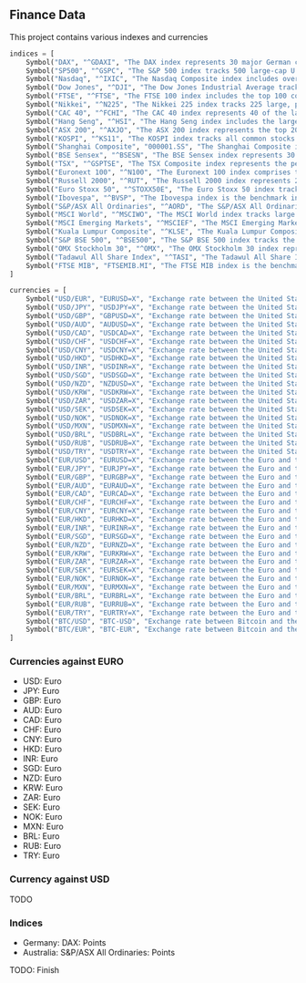 ## Finance Data

This project contains various indexes and currencies

```python
indices = [
    Symbol("DAX", "^GDAXI", "The DAX index represents 30 major German companies trading on the Frankfurt Stock Exchange.", "index"),
    Symbol("SP500", "^GSPC", "The S&P 500 index tracks 500 large-cap U.S. companies listed on the NYSE or NASDAQ.", "index"),
    Symbol("Nasdaq", "^IXIC", "The Nasdaq Composite index includes over 3,000 stocks listed on the Nasdaq Stock Market.", "index"),
    Symbol("Dow Jones", "^DJI", "The Dow Jones Industrial Average tracks 30 prominent U.S. companies.", "index"),
    Symbol("FTSE", "^FTSE", "The FTSE 100 index includes the top 100 companies listed on the London Stock Exchange.", "index"),
    Symbol("Nikkei", "^N225", "The Nikkei 225 index tracks 225 large, publicly-owned companies in Japan.", "index"),
    Symbol("CAC 40", "^FCHI", "The CAC 40 index represents 40 of the largest French companies traded on the Euronext Paris.", "index"),
    Symbol("Hang Seng", "^HSI", "The Hang Seng index includes the largest companies listed on the Hong Kong Stock Exchange.", "index"),
    Symbol("ASX 200", "^AXJO", "The ASX 200 index represents the top 200 stocks listed on the Australian Securities Exchange.", "index"),
    Symbol("KOSPI", "^KS11", "The KOSPI index tracks all common stocks traded on the Korea Exchange.", "index"),
    Symbol("Shanghai Composite", "000001.SS", "The Shanghai Composite index includes all stocks traded on the Shanghai Stock Exchange.", "index"),
    Symbol("BSE Sensex", "^BSESN", "The BSE Sensex index represents 30 well-established and financially sound companies listed on the Bombay Stock Exchange.", "index"),
    Symbol("TSX", "^GSPTSE", "The TSX Composite index represents the performance of the Toronto Stock Exchange.", "index"),
    Symbol("Euronext 100", "^N100", "The Euronext 100 index comprises the top 100 blue-chip stocks listed on the Euronext exchange.", "index"),
    Symbol("Russell 2000", "^RUT", "The Russell 2000 index represents 2,000 small-cap companies in the U.S. market.", "index"),
    Symbol("Euro Stoxx 50", "^STOXX50E", "The Euro Stoxx 50 index tracks the 50 largest companies in the Eurozone.", "index"),
    Symbol("Ibovespa", "^BVSP", "The Ibovespa index is the benchmark index of the São Paulo Stock Exchange, representing the performance of the top companies in Brazil.", "index"),
    Symbol("S&P/ASX All Ordinaries", "^AORD", "The S&P/ASX All Ordinaries index represents the performance of the Australian stock market.", "index"),
    Symbol("MSCI World", "^MSCIWO", "The MSCI World index tracks large and mid-cap companies across 23 developed markets worldwide.", "index"),
    Symbol("MSCI Emerging Markets", "^MSCIEF", "The MSCI Emerging Markets index represents large and mid-cap companies across 27 emerging markets.", "index"),
    Symbol("Kuala Lumpur Composite", "^KLSE", "The Kuala Lumpur Composite index tracks the performance of the 30 largest companies listed on the Bursa Malaysia.", "index"),
    Symbol("S&P BSE 500", "^BSE500", "The S&P BSE 500 index tracks the performance of the top 500 companies listed on the Bombay Stock Exchange.", "index"),
    Symbol("OMX Stockholm 30", "^OMX", "The OMX Stockholm 30 index represents the 30 most traded stocks on the Stockholm Stock Exchange.", "index"),
    Symbol("Tadawul All Share Index", "^TASI", "The Tadawul All Share Index is the benchmark index for the Saudi Stock Exchange.", "index"),
    Symbol("FTSE MIB", "FTSEMIB.MI", "The FTSE MIB index is the benchmark index for the Borsa Italiana, tracking the 40 most significant companies listed in Italy.", "index")
]

currencies = [
    Symbol("USD/EUR", "EURUSD=X", "Exchange rate between the United States Dollar and the Euro.", "currency"),
    Symbol("USD/JPY", "USDJPY=X", "Exchange rate between the United States Dollar and the Japanese Yen.", "currency"),
    Symbol("USD/GBP", "GBPUSD=X", "Exchange rate between the United States Dollar and the British Pound Sterling.", "currency"),
    Symbol("USD/AUD", "AUDUSD=X", "Exchange rate between the United States Dollar and the Australian Dollar.", "currency"),
    Symbol("USD/CAD", "USDCAD=X", "Exchange rate between the United States Dollar and the Canadian Dollar.", "currency"),
    Symbol("USD/CHF", "USDCHF=X", "Exchange rate between the United States Dollar and the Swiss Franc.", "currency"),
    Symbol("USD/CNY", "USDCNY=X", "Exchange rate between the United States Dollar and the Chinese Yuan.", "currency"),
    Symbol("USD/HKD", "USDHKD=X", "Exchange rate between the United States Dollar and the Hong Kong Dollar.", "currency"),
    Symbol("USD/INR", "USDINR=X", "Exchange rate between the United States Dollar and the Indian Rupee.", "currency"),
    Symbol("USD/SGD", "USDSGD=X", "Exchange rate between the United States Dollar and the Singapore Dollar.", "currency"),
    Symbol("USD/NZD", "NZDUSD=X", "Exchange rate between the United States Dollar and the New Zealand Dollar.", "currency"),
    Symbol("USD/KRW", "USDKRW=X", "Exchange rate between the United States Dollar and the South Korean Won.", "currency"),
    Symbol("USD/ZAR", "USDZAR=X", "Exchange rate between the United States Dollar and the South African Rand.", "currency"),
    Symbol("USD/SEK", "USDSEK=X", "Exchange rate between the United States Dollar and the Swedish Krona.", "currency"),
    Symbol("USD/NOK", "USDNOK=X", "Exchange rate between the United States Dollar and the Norwegian Krone.", "currency"),
    Symbol("USD/MXN", "USDMXN=X", "Exchange rate between the United States Dollar and the Mexican Peso.", "currency"),
    Symbol("USD/BRL", "USDBRL=X", "Exchange rate between the United States Dollar and the Brazilian Real.", "currency"),
    Symbol("USD/RUB", "USDRUB=X", "Exchange rate between the United States Dollar and the Russian Ruble.", "currency"),
    Symbol("USD/TRY", "USDTRY=X", "Exchange rate between the United States Dollar and the Turkish Lira.", "currency"),
    Symbol("EUR/USD", "EURUSD=X", "Exchange rate between the Euro and the United States Dollar.", "currency"),
    Symbol("EUR/JPY", "EURJPY=X", "Exchange rate between the Euro and the Japanese Yen.", "currency"),
    Symbol("EUR/GBP", "EURGBP=X", "Exchange rate between the Euro and the British Pound Sterling.", "currency"),
    Symbol("EUR/AUD", "EURAUD=X", "Exchange rate between the Euro and the Australian Dollar.", "currency"),
    Symbol("EUR/CAD", "EURCAD=X", "Exchange rate between the Euro and the Canadian Dollar.", "currency"),
    Symbol("EUR/CHF", "EURCHF=X", "Exchange rate between the Euro and the Swiss Franc.", "currency"),
    Symbol("EUR/CNY", "EURCNY=X", "Exchange rate between the Euro and the Chinese Yuan.", "currency"),
    Symbol("EUR/HKD", "EURHKD=X", "Exchange rate between the Euro and the Hong Kong Dollar.", "currency"),
    Symbol("EUR/INR", "EURINR=X", "Exchange rate between the Euro and the Indian Rupee.", "currency"),
    Symbol("EUR/SGD", "EURSGD=X", "Exchange rate between the Euro and the Singapore Dollar.", "currency"),
    Symbol("EUR/NZD", "EURNZD=X", "Exchange rate between the Euro and the New Zealand Dollar.", "currency"),
    Symbol("EUR/KRW", "EURKRW=X", "Exchange rate between the Euro and the South Korean Won.", "currency"),
    Symbol("EUR/ZAR", "EURZAR=X", "Exchange rate between the Euro and the South African Rand.", "currency"),
    Symbol("EUR/SEK", "EURSEK=X", "Exchange rate between the Euro and the Swedish Krona.", "currency"),
    Symbol("EUR/NOK", "EURNOK=X", "Exchange rate between the Euro and the Norwegian Krone.", "currency"),
    Symbol("EUR/MXN", "EURMXN=X", "Exchange rate between the Euro and the Mexican Peso.", "currency"),
    Symbol("EUR/BRL", "EURBRL=X", "Exchange rate between the Euro and the Brazilian Real.", "currency"),
    Symbol("EUR/RUB", "EURRUB=X", "Exchange rate between the Euro and the Russian Ruble.", "currency"),
    Symbol("EUR/TRY", "EURTRY=X", "Exchange rate between the Euro and the Turkish Lira.", "currency"),
    Symbol("BTC/USD", "BTC-USD", "Exchange rate between Bitcoin and the United States Dollar.", "currency"),
    Symbol("BTC/EUR", "BTC-EUR", "Exchange rate between Bitcoin and the Euro.", "currency"),
]
```

### Currencies against EURO

* USD: <Topic topic="finance/stock-exchange/currency/EURUSD=x" /> Euro
* JPY: <Topic topic="finance/stock-exchange/currency/EURJPY=x" /> Euro
* GBP: <Topic topic="finance/stock-exchange/currency/EURGBP=x" /> Euro
* AUD: <Topic topic="finance/stock-exchange/currency/EURAUD=x" /> Euro
* CAD: <Topic topic="finance/stock-exchange/currency/EURCAD=x" /> Euro
* CHF: <Topic topic="finance/stock-exchange/currency/EURCHF=x" /> Euro
* CNY: <Topic topic="finance/stock-exchange/currency/EURCNY=x" /> Euro
* HKD: <Topic topic="finance/stock-exchange/currency/EURHKD=x" /> Euro
* INR: <Topic topic="finance/stock-exchange/currency/EURINR=x" /> Euro
* SGD: <Topic topic="finance/stock-exchange/currency/EURSGD=x" /> Euro
* NZD: <Topic topic="finance/stock-exchange/currency/EURNZD=x" /> Euro
* KRW: <Topic topic="finance/stock-exchange/currency/EURKRW=x" /> Euro
* ZAR: <Topic topic="finance/stock-exchange/currency/EURZAR=x" /> Euro
* SEK: <Topic topic="finance/stock-exchange/currency/EURSEK=x" /> Euro
* NOK: <Topic topic="finance/stock-exchange/currency/EURNOK=x" /> Euro
* MXN: <Topic topic="finance/stock-exchange/currency/EURMXN=x" /> Euro
* BRL: <Topic topic="finance/stock-exchange/currency/EURBRL=x" /> Euro
* RUB: <Topic topic="finance/stock-exchange/currency/EURRUB=x" /> Euro
* TRY: <Topic topic="finance/stock-exchange/currency/EURTRY=x" /> Euro

### Currency against USD

TODO

### Indices

* Germany: DAX: <Topic topic="finance/stock-exchange/index/^GDAXI" /> Points
* Australia: S&P/ASX All Ordinaries: <Topic topic="finance/stock-exchange/index/^AORD" /> Points

TODO: Finish
